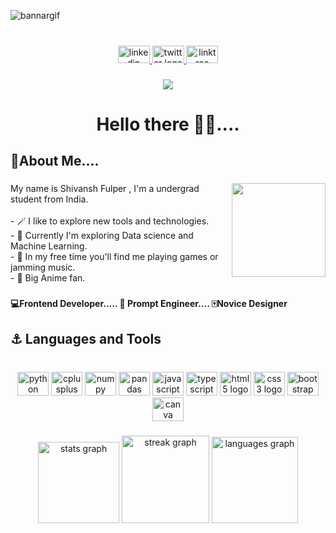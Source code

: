 ![bannargif](https://github.com/Pin4sf/Pin4sf/assets/83578233/62ef4717-5e4d-4c99-99ed-42ee4acbaebf)

###

<br clear="both">

<div align="center">
  <a href="https://www.linkedin.com/in/shivansh-fulper-463968223/" target="_blank">
    <img src="https://raw.githubusercontent.com/maurodesouza/profile-readme-generator/master/src/assets/icons/social/linkedin/default.svg" width="51" height="28" alt="linkedin logo"  />
  </a>
  <a href="https://twitter.com/FulperShivansh" target="_blank">
    <img src="https://raw.githubusercontent.com/maurodesouza/profile-readme-generator/master/src/assets/icons/social/twitter/default.svg" width="51" height="28" alt="twitter logo"  />
  </a>
  <a href="https://heylink.me/ShivanshFulper/" target="_blank">
    <img src="https://raw.githubusercontent.com/maurodesouza/profile-readme-generator/master/src/assets/icons/social/linktree/default.svg" width="51" height="28" alt="linktree logo"  />
  </a>
</div>

###

<div align="center">
  <img src="https://visitor-badge.laobi.icu/badge?page_id=Pin4sf.Pin4sf&right_color=crimson&left_text=visitors"  />
</div>

###

<h1 align="center">Hello there 👋🏽....</h1>

###

<h2 align="left">👾About Me....</h2>

###
<img align="right" height="150" src="https://i.pinimg.com/originals/54/e3/7d/54e37d8074ebcde1d96c77d7b2a7f310.gif"/>
<p align="left">My name is Shivansh Fulper , I'm a undergrad student from India.<br><br>- 🪄 I like to explore new tools and technologies.<br>- 🌟 Currently I'm exploring Data science and Machine Learning.<br>- 🔮 In my free time you'll find me playing games or jamming music.<br>- 🎥 Big Anime fan.</p>

###

<h4 align="left">💻Frontend Developer.....  🤖 Prompt Engineer.... 🀄Novice Designer</h4>

###

<h2 align="left">⚓ Languages and Tools</h2>

###

<br clear="both">

<div align="center">
  <img src="https://cdn.jsdelivr.net/gh/devicons/devicon/icons/python/python-original.svg" height="38" width="50" alt="python logo"  />
  <img src="https://cdn.jsdelivr.net/gh/devicons/devicon/icons/cplusplus/cplusplus-original.svg" height="38" width="50" alt="cplusplus logo"  />
  <img src="https://cdn.jsdelivr.net/gh/devicons/devicon/icons/numpy/numpy-original.svg" height="38" width="50" alt="numpy logo"  />
  <img src="https://cdn.jsdelivr.net/gh/devicons/devicon/icons/pandas/pandas-original.svg" height="38" width="50" alt="pandas logo"  />
  <img src="https://cdn.jsdelivr.net/gh/devicons/devicon/icons/javascript/javascript-original.svg" height="38" width="50" alt="javascript logo"  />
  <img src="https://cdn.jsdelivr.net/gh/devicons/devicon/icons/typescript/typescript-original.svg" height="38" width="50" alt="typescript logo"  />
  <img src="https://cdn.jsdelivr.net/gh/devicons/devicon/icons/html5/html5-original.svg" height="38" width="50" alt="html5 logo"  />
  <img src="https://cdn.jsdelivr.net/gh/devicons/devicon/icons/css3/css3-original.svg" height="38" width="50" alt="css3 logo"  />
  <img src="https://cdn.jsdelivr.net/gh/devicons/devicon/icons/bootstrap/bootstrap-original.svg" height="38" width="50" alt="bootstrap logo"  />
  <img src="https://cdn.jsdelivr.net/gh/devicons/devicon/icons/canva/canva-original.svg" height="38" width="50" alt="canva logo"  />
</div>

###

<div align="center">
  <img src="https://github-readme-stats.vercel.app/api?username=Pin4sf&hide_title=false&hide_rank=false&show_icons=true&include_all_commits=true&count_private=true&disable_animations=false&theme=synthwave&locale=en&hide_border=true&order=1" height="130" alt="stats graph"  />
  <img src="https://streak-stats.demolab.com?user=Pin4sf&locale=en&mode=daily&theme=synthwave&hide_border=false&border_radius=5&order=3" height="140" alt="streak graph"  />
  <img src="https://github-readme-stats.vercel.app/api/top-langs?username=Pin4sf&locale=en&hide_title=false&layout=compact&card_width=320&langs_count=5&theme=synthwave&hide_border=true&order=2" height="138" alt="languages graph"  />
</div>

###
